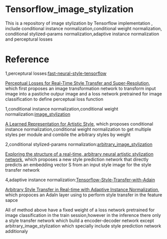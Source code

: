 # Tensorflow_image_stylization
  This is a repository of image stylization by Tensorflow implementation , include conditional instance normalization,conditional weight normalization,
conditional stylized-params normalization,adaptive instance normalization and perceptural losses


# Reference

1,perceptural losses:[fast-neural-style-tensorflow](https://github.com/Robinatp/Tensorflow_image_stylization/tree/master/fast-neural-style-tensorflow)

[Perceptual Losses for Real-Time Style Transfer and Super-Resolution](https://arxiv.org/abs/1603.08155), which first proposes an image transformation network
to transform input image into a pastiche outpur image and a loss network pretrained for image classification to define perceptual loss function

1,conditional instance normalization,conditional weight normalization:[image_stylization](https://github.com/Robinatp/Tensorflow_image_stylization/tree/master/image_stylization)

[A Learned Representation for Artistic Style](https://arxiv.org/abs/1610.07629), which proposes conditional instance normalization,conditional weight normalization
to get multiple styles per module and combile the arbitrary styles by weight

2,conditional stylized-params normalization:[arbitrary_image_stylization](https://github.com/Robinatp/Tensorflow_image_stylization/tree/master/arbitrary_image_stylization)

[Exploring the structure of a real-time, arbitrary neural artistic stylization network](https://arxiv.org/abs/1705.06830), which proposes a new style prediction
network that directly predicts an embedding vector S from an input style image for the style transfer network



4,adaptive instance normalization:[Tensorflow-Style-Transfer-with-Adain](https://github.com/Robinatp/Tensorflow_image_stylization/tree/master/Tensorflow-Style-Transfer-with-Adain)

[Arbitrary Style Transfer in Real-time with Adaptive Instance Normalization](https://arxiv.org/abs/1703.06868), which propoces an AdaIn layer using to perform
style transfer in the feature sapce

All of method above have a fixed weight of a loss network pretrained for image classification in the train session,however in the inference there only a 
style transfer network which build a encoder-decoder network except arbitrary_image_stylization which specially include style prediction network additionaly
